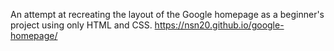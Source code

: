 An attempt at recreating the layout of the Google homepage as a beginner's project using only HTML and CSS.
https://nsn20.github.io/google-homepage/
